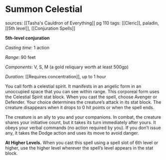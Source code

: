 # Summon Celestial
sources: [[Tasha's Cauldron of Everything]] pg 110
tags: [[Cleric]], paladin, [[5th level]], [[Conjuration Spells]]

**5th-level conjuration**

*Casting time*: 1 action

*Range*: 90 feet

*Components*: V, S, M (a gold reliquary worth at least 500gp)

*Duration*: [[Requires concentration]], up to 1 hour

You call forth a celestial spirit. It manifests in an angelic form in an unoccupied space that you can see within range. This corporeal form uses the Celestial Spirit stat block. When you cast the spell, choose Avenger or Defender. Your choice determines the creature’s attack in its stat block. The creature disappears when it drops to 0 hit points or when the spell ends.

The creature is an ally to you and your companions. In combat, the creature shares your initiative count, but it takes its turn immediately after yours. It obeys your verbal commands (no action required by you). If you don’t issue any, it takes the Dodge action and uses its move to avoid danger.

**At Higher Levels.** When you cast this spell using a spell slot of 6th level or higher, use the higher level wherever the spell’s level appears in the stat block.
